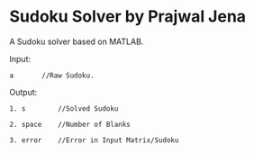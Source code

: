 # Sudoku Solver by Prajwal Jena
A Sudoku solver based on MATLAB.

Input:	
	
	a		//Raw Sudoku.

Output:	
	
	1. s		//Solved Sudoku

	2. space	//Number of Blanks
	
	3. error	//Error in Input Matrix/Sudoku
